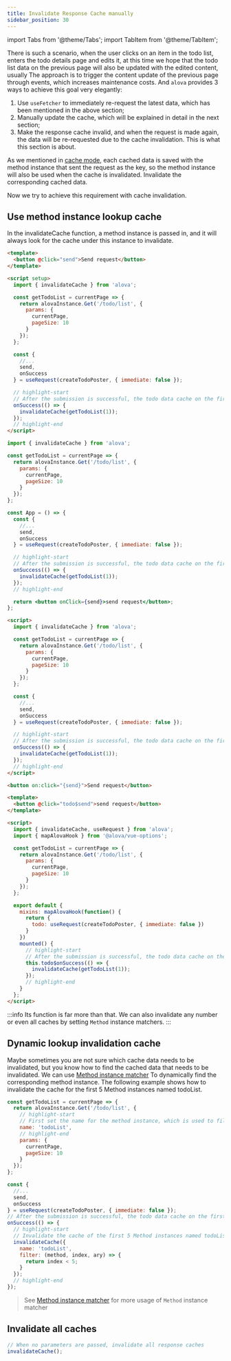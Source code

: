 ```yaml
---
title: Invalidate Response Cache manually
sidebar_position: 30
---
```


import Tabs from '@theme/Tabs';
import TabItem from '@theme/TabItem';

There is such a scenario, when the user clicks on an item in the todo list, enters the todo details page and edits it, at this time we hope that the todo list data on the previous page will also be updated with the edited content, usually The approach is to trigger the content update of the previous page through events, which increases maintenance costs. And `alova` provides 3 ways to achieve this goal very elegantly:

1. Use `useFetcher` to immediately re-request the latest data, which has been mentioned in the above section;
2. Manually update the cache, which will be explained in detail in the next section;
3. Make the response cache invalid, and when the request is made again, the data will be re-requested due to the cache invalidation. This is what this section is about.

As we mentioned in [cache mode](/tutorial/cache/mode), each cached data is saved with the method instance that sent the request as the key, so the method instance will also be used when the cache is invalidated. Invalidate the corresponding cached data.

Now we try to achieve this requirement with cache invalidation.

## Use method instance lookup cache

In the invalidateCache function, a method instance is passed in, and it will always look for the cache under this instance to invalidate.

<Tabs groupId="framework">
<TabItem value="1" label="vue composition">

```html
<template>
  <button @click="send">Send request</button>
</template>

<script setup>
  import { invalidateCache } from 'alova';

  const getTodoList = currentPage => {
    return alovaInstance.Get('/todo/list', {
      params: {
        currentPage,
        pageSize: 10
      }
    });
  };

  const {
    //...
    send,
    onSuccess
  } = useRequest(createTodoPoster, { immediate: false });

  // highlight-start
  // After the submission is successful, the todo data cache on the first page will be invalidated
  onSuccess(() => {
    invalidateCache(getTodoList(1));
  });
  // highlight-end
</script>
```

</TabItem>
<TabItem value="2" label="react">

```jsx
import { invalidateCache } from 'alova';

const getTodoList = currentPage => {
  return alovaInstance.Get('/todo/list', {
    params: {
      currentPage,
      pageSize: 10
    }
  });
};

const App = () => {
  const {
    //...
    send,
    onSuccess
  } = useRequest(createTodoPoster, { immediate: false });

  // highlight-start
  // After the submission is successful, the todo data cache on the first page will be invalidated
  onSuccess(() => {
    invalidateCache(getTodoList(1));
  });
  // highlight-end

  return <button onClick={send}>send request</button>;
};
```

</TabItem>
<TabItem value="3" label="svelte">

```html
<script>
  import { invalidateCache } from 'alova';

  const getTodoList = currentPage => {
    return alovaInstance.Get('/todo/list', {
      params: {
        currentPage,
        pageSize: 10
      }
    });
  };

  const {
    //...
    send,
    onSuccess
  } = useRequest(createTodoPoster, { immediate: false });

  // highlight-start
  // After the submission is successful, the todo data cache on the first page will be invalidated
  onSuccess(() => {
    invalidateCache(getTodoList(1));
  });
  // highlight-end
</script>

<button on:click="{send}">Send request</button>
```

</TabItem>
<TabItem value="4" label="vue options">

```html
<template>
  <button @click="todo$send">send request</button>
</template>

<script>
  import { invalidateCache, useRequest } from 'alova';
  import { mapAlovaHook } from '@alova/vue-options';

  const getTodoList = currentPage => {
    return alovaInstance.Get('/todo/list', {
      params: {
        currentPage,
        pageSize: 10
      }
    });
  };

  export default {
    mixins: mapAlovaHook(function() {
      return {
        todo: useRequest(createTodoPoster, { immediate: false })
      }
    })
    mounted() {
      // highlight-start
      // After the submission is successful, the todo data cache on the first page will be invalidated
      this.todo$onSuccess(() => {
        invalidateCache(getTodoList(1));
      });
      // highlight-end
    }
  };
</script>
```

</TabItem>
</Tabs>

:::info
Its function is far more than that. We can also invalidate any number or even all caches by setting `Method` instance matchers.
:::

## Dynamic lookup invalidation cache

Maybe sometimes you are not sure which cache data needs to be invalidated, but you know how to find the cached data that needs to be invalidated. We can use [Method instance matcher](/tutorial/advanced/method-matcher) To dynamically find the corresponding method instance. The following example shows how to invalidate the cache for the first 5 Method instances named todoList.

```javascript
const getTodoList = currentPage => {
  return alovaInstance.Get('/todo/list', {
    // highlight-start
    // First set the name for the method instance, which is used to filter out the required Method instance when the Method instance cannot be specified directly
    name: 'todoList',
    // highlight-end
    params: {
      currentPage,
      pageSize: 10
    }
  });
};

const {
  //...
  send,
  onSuccess
} = useRequest(createTodoPoster, { immediate: false });
// After the submission is successful, the todo data cache on the first page will be invalidated
onSuccess(() => {
  // highlight-start
  // Invalidate the cache of the first 5 Method instances named todoList
  invalidateCache({
    name: 'todoList',
    filter: (method, index, ary) => {
      return index < 5;
    }
  });
  // highlight-end
});
```

> See [Method instance matcher](/tutorial/advanced/method-matcher) for more usage of `Method` instance matcher

## Invalidate all caches

```javascript
// When no parameters are passed, invalidate all response caches
invalidateCache();
```
